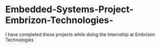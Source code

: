 # Embedded-Systems-Project-Embrizon-Technologies-
I have completed these projects while doing the Internship at Embrizon Technologies
